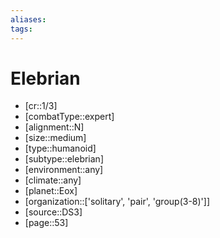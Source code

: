 ```yaml
---
aliases: 
tags: 
---
```


# Elebrian

- [cr::1/3]
- [combatType::expert]
- [alignment::N]
- [size::medium]
- [type::humanoid]
- [subtype::elebrian]
- [environment::any]
- [climate::any]
- [planet::Eox]
- [organization::['solitary', 'pair', 'group(3-8)']]
- [source::DS3]
- [page::53]
